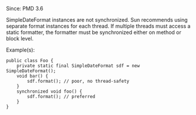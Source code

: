 Since: PMD 3.6

SimpleDateFormat instances are not synchronized. Sun recommends using separate format instances
for each thread. If multiple threads must access a static formatter, the formatter must be
synchronized either on method or block level.

Example(s):
```
public class Foo {
    private static final SimpleDateFormat sdf = new SimpleDateFormat();
    void bar() {
        sdf.format(); // poor, no thread-safety
    }
    synchronized void foo() {
        sdf.format(); // preferred
    }
}
```
